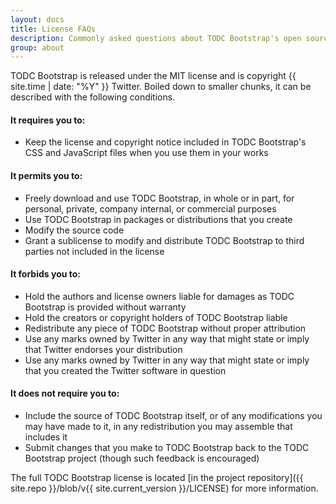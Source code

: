 ```yaml
---
layout: docs
title: License FAQs
description: Commonly asked questions about TODC Bootstrap's open source license.
group: about
---
```


TODC Bootstrap is released under the MIT license and is copyright {{ site.time | date: "%Y" }} Twitter. Boiled down to smaller chunks, it can be described with the following conditions.

#### It requires you to:

* Keep the license and copyright notice included in TODC Bootstrap's CSS and JavaScript files when you use them in your works

#### It permits you to:

- Freely download and use TODC Bootstrap, in whole or in part, for personal, private, company internal, or commercial purposes
- Use TODC Bootstrap in packages or distributions that you create
- Modify the source code
- Grant a sublicense to modify and distribute TODC Bootstrap to third parties not included in the license

#### It forbids you to:

- Hold the authors and license owners liable for damages as TODC Bootstrap is provided without warranty
- Hold the creators or copyright holders of TODC Bootstrap liable
- Redistribute any piece of TODC Bootstrap without proper attribution
- Use any marks owned by Twitter in any way that might state or imply that Twitter endorses your distribution
- Use any marks owned by Twitter in any way that might state or imply that you created the Twitter software in question

#### It does not require you to:

- Include the source of TODC Bootstrap itself, or of any modifications you may have made to it, in any redistribution you may assemble that includes it
- Submit changes that you make to TODC Bootstrap back to the TODC Bootstrap project (though such feedback is encouraged)

The full TODC Bootstrap license is located [in the project repository]({{ site.repo }}/blob/v{{ site.current_version }}/LICENSE) for more information.
